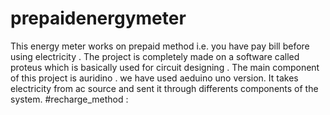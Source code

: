 # prepaidenergymeter
This energy meter works on prepaid method i.e. you have pay bill before using electricity .
The project is completely made on a software called proteus which is basically used for circuit designing . The main component of this project is auridino . we have used aeduino uno version. 
It takes electricity from ac source and sent it through differents components of the system.
#recharge_method : 

